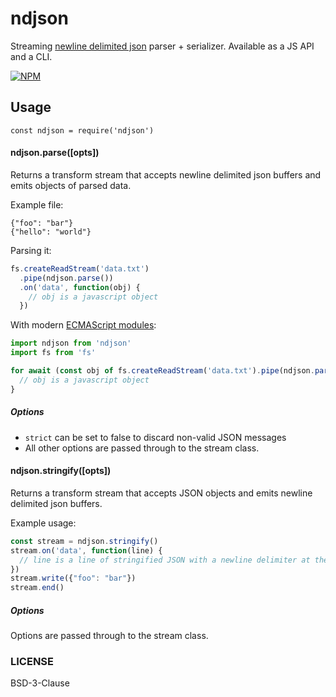# ndjson

Streaming [newline delimited json](https://en.wikipedia.org/wiki/Line_Delimited_JSON) parser + serializer. Available as a JS API and a CLI.

[![NPM](https://nodei.co/npm/ndjson.png)](https://nodei.co/npm/ndjson/)

## Usage

```
const ndjson = require('ndjson')
```

#### ndjson.parse([opts])

Returns a transform stream that accepts newline delimited json buffers and emits objects of parsed data.

Example file:

```
{"foo": "bar"}
{"hello": "world"}
```

Parsing it:

```js
fs.createReadStream('data.txt')
  .pipe(ndjson.parse())
  .on('data', function(obj) {
    // obj is a javascript object
  })
```

With modern [ECMAScript modules](https://nodejs.org/api/esm.html):

```js
import ndjson from 'ndjson'
import fs from 'fs'

for await (const obj of fs.createReadStream('data.txt').pipe(ndjson.parse())) {
  // obj is a javascript object
}
```

##### Options

- `strict` can be set to false to discard non-valid JSON messages
- All other options are passed through to the stream class.

#### ndjson.stringify([opts])

Returns a transform stream that accepts JSON objects and emits newline delimited json buffers.

Example usage:

```js
const stream = ndjson.stringify()
stream.on('data', function(line) {
  // line is a line of stringified JSON with a newline delimiter at the end
})
stream.write({"foo": "bar"})
stream.end()
```

##### Options

Options are passed through to the stream class.

### LICENSE

BSD-3-Clause

